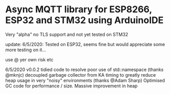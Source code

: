 # Async MQTT library for ESP8266, ESP32 and STM32 using ArduinoIDE

Very "alpha" no TLS support and not yet tested on STM32

update: 6/5/2020: Tested on ESP32, seems fine but would appreciate some more testing on it...

use @ yer own risk etc


6/5/2020 v0.0.2  tidied code to resolve poor use of std::namespace (thanks @mknjc)
        decoupled garbage collector from KA timing to greatly reduce heap usage
          in very "noisy" environments (thanks @Adam Sharp)
        Optimised GC code for performance / size. Massive improvement in heap

